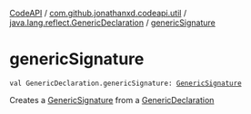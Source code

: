 [CodeAPI](../../index.md) / [com.github.jonathanxd.codeapi.util](../index.md) / [java.lang.reflect.GenericDeclaration](index.md) / [genericSignature](.)

# genericSignature

`val GenericDeclaration.genericSignature: `[`GenericSignature`](../../com.github.jonathanxd.codeapi.generic/-generic-signature/index.md)

Creates a [GenericSignature](../../com.github.jonathanxd.codeapi.generic/-generic-signature/index.md) from a [GenericDeclaration](#)


